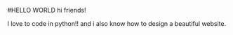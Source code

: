 #HELLO WORLD
hi friends!

I love to code in python!! and i also know how to design a beautiful website.
